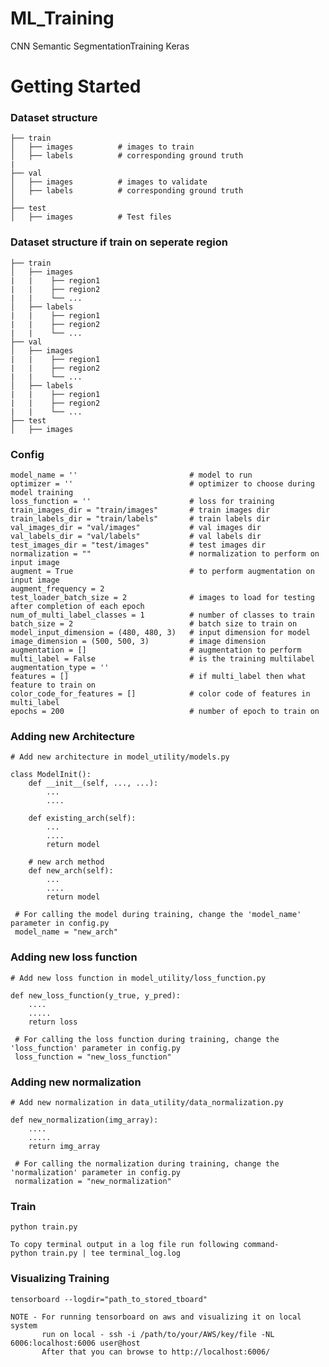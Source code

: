 # ML_Training

CNN Semantic SegmentationTraining Keras 


# Getting Started

### Dataset structure


    ├── train
    │   ├── images          # images to train
    │   ├── labels          # corresponding ground truth
    |
    ├── val
    │   ├── images          # images to validate
    │   ├── labels          # corresponding ground truth
    │
    ├── test
    │   ├── images          # Test files


### Dataset structure if train on seperate region


    ├── train
    │   ├── images 
    |   |    ├── region1          
    |   |    ├── region2
    |   |    └── ...
    │   ├── labels
    |   |    ├── region1          
    |   |    ├── region2
    |   |    └── ...
    ├── val
    │   ├── images 
    |   |    ├── region1          
    |   |    ├── region2
    |   |    └── ...
    │   ├── labels
    |   |    ├── region1          
    |   |    ├── region2
    |   |    └── ...
    ├── test
    │   ├── images 



### Config

    model_name = ''                         # model to run
    optimizer = ''                          # optimizer to choose during model training
    loss_function = ''                      # loss for training
    train_images_dir = "train/images"       # train images dir
    train_labels_dir = "train/labels"       # train labels dir
    val_images_dir = "val/images"           # val images dir
    val_labels_dir = "val/labels"           # val labels dir
    test_images_dir = "test/images"         # test images dir
    normalization = ""                      # normalization to perform on input image
    augment = True                          # to perform augmentation on input image
    augment_frequency = 2
    test_loader_batch_size = 2              # images to load for testing after completion of each epoch
    num_of_multi_label_classes = 1          # number of classes to train
    batch_size = 2                          # batch size to train on
    model_input_dimension = (480, 480, 3)   # input dimension for model
    image_dimension = (500, 500, 3)         # image dimension
    augmentation = []                       # augmentation to perform
    multi_label = False                     # is the training multilabel
    augmentation_type = ''
    features = []                           # if multi_label then what feature to train on
    color_code_for_features = []            # color code of features in multi_label
    epochs = 200                            # number of epoch to train on


### Adding new Architecture

    # Add new architecture in model_utility/models.py

    class ModelInit():
        def __init__(self, ..., ...):
            ...
            ....

        def existing_arch(self):
            ...
            ....
            return model

        # new arch method
        def new_arch(self):
            ...
            ....
            return model

     # For calling the model during training, change the 'model_name' parameter in config.py
     model_name = "new_arch"

### Adding new loss function

    # Add new loss function in model_utility/loss_function.py

    def new_loss_function(y_true, y_pred):
        ....
        .....
        return loss

     # For calling the loss function during training, change the 'loss_function' parameter in config.py
     loss_function = "new_loss_function"

### Adding new normalization

    # Add new normalization in data_utility/data_normalization.py

    def new_normalization(img_array):
        ....
        .....
        return img_array

     # For calling the normalization during training, change the 'normalization' parameter in config.py
     normalization = "new_normalization"


### Train

    python train.py

    To copy terminal output in a log file run following command-
    python train.py | tee terminal_log.log

### Visualizing Training

    tensorboard --logdir="path_to_stored_tboard"

    NOTE - For running tensorboard on aws and visualizing it on local system
           run on local - ssh -i /path/to/your/AWS/key/file -NL 6006:localhost:6006 user@host
           After that you can browse to http://localhost:6006/
